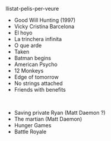 llistat-pelis-per-veure

* Good Will Hunting (1997)
* Vicky Cristina Barcelona
* El hoyo
* La trinchera infinita
* O que arde
* Taken
* Batman begins
* American Psycho
* 12 Monkeys
* Edge of tomorrow
* No strings attached
* Friends with benefits

<br>

* Saving private Ryan (Matt Daemon ?)
* The martian (Matt Daemon)
* Hunger Games
* Battle Royale
